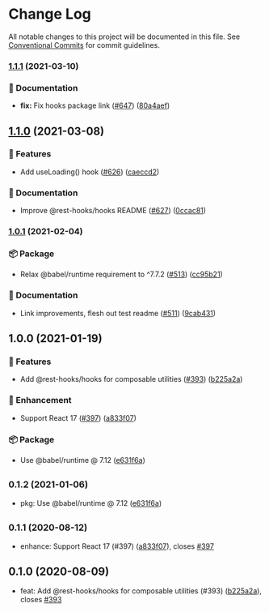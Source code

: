 # Change Log

All notable changes to this project will be documented in this file.
See [Conventional Commits](https://conventionalcommits.org) for commit guidelines.

### [1.1.1](https://github.com/coinbase/rest-hooks/compare/@rest-hooks/hooks@1.1.0...@rest-hooks/hooks@1.1.1) (2021-03-10)


### 📝 Documentation

* **fix:** Fix hooks package link ([#647](https://github.com/coinbase/rest-hooks/issues/647)) ([80a4aef](https://github.com/coinbase/rest-hooks/commit/80a4aef2d113af1cae5826d1e62110a539a00e3d))



## [1.1.0](https://github.com/coinbase/rest-hooks/compare/@rest-hooks/hooks@1.0.1...@rest-hooks/hooks@1.1.0) (2021-03-08)


### 🚀 Features

* Add useLoading() hook ([#626](https://github.com/coinbase/rest-hooks/issues/626)) ([caeccd2](https://github.com/coinbase/rest-hooks/commit/caeccd2b5be5806e5ebcdba2493f3f03420eb184))


### 📝 Documentation

* Improve @rest-hooks/hooks README ([#627](https://github.com/coinbase/rest-hooks/issues/627)) ([0ccac81](https://github.com/coinbase/rest-hooks/commit/0ccac8154e43962a6636ea837009bdab236299b8))



### [1.0.1](https://github.com/coinbase/rest-hooks/compare/@rest-hooks/hooks@1.0.0...@rest-hooks/hooks@1.0.1) (2021-02-04)


### 📦 Package

* Relax @babel/runtime requirement to ^7.7.2 ([#513](https://github.com/coinbase/rest-hooks/issues/513)) ([cc95b21](https://github.com/coinbase/rest-hooks/commit/cc95b219fbddebfbf334728887ca6d2fa070fce1))


### 📝 Documentation

* Link improvements, flesh out test readme ([#511](https://github.com/coinbase/rest-hooks/issues/511)) ([9cab431](https://github.com/coinbase/rest-hooks/commit/9cab431803a8b7d9c18e02b3e9cb7e336215ccdb))



## 1.0.0 (2021-01-19)


### 🚀 Features

* Add @rest-hooks/hooks for composable utilities ([#393](https://github.com/coinbase/rest-hooks/issues/393)) ([b225a2a](https://github.com/coinbase/rest-hooks/commit/b225a2a80d68a94a3e0a68cf6f5289220373f022))


### 💅 Enhancement

* Support React 17 ([#397](https://github.com/coinbase/rest-hooks/issues/397)) ([a833f07](https://github.com/coinbase/rest-hooks/commit/a833f0724c60fbb2dd3ff6d7d791ee53c3eff694))


### 📦 Package

* Use @babel/runtime @ 7.12 ([e631f6a](https://github.com/coinbase/rest-hooks/commit/e631f6a8c435c5ef74b3809c8950a2caceca8763))



## <small>0.1.2 (2021-01-06)</small>

* pkg: Use @babel/runtime @ 7.12 ([e631f6a](https://github.com/coinbase/rest-hooks/commit/e631f6a))





## <small>0.1.1 (2020-08-12)</small>

* enhance: Support React 17 (#397) ([a833f07](https://github.com/coinbase/rest-hooks/commit/a833f07)), closes [#397](https://github.com/coinbase/rest-hooks/issues/397)





## 0.1.0 (2020-08-09)

* feat: Add @rest-hooks/hooks for composable utilities (#393) ([b225a2a](https://github.com/coinbase/rest-hooks/commit/b225a2a)), closes [#393](https://github.com/coinbase/rest-hooks/issues/393)
